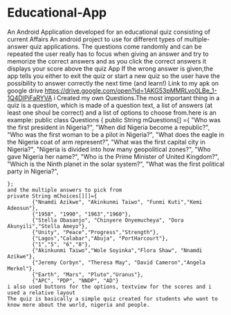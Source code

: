 # Educational-App
An Android Application developed for an educational quiz consisting of current Affairs 
An android project to use for different types of multiple-answer quiz applications.
The questions come randomly and can be repeated
the user really has to focus when giving an answer and try to memorize the correct answers and as you click the correct answers it displays your score above the quiz App
If the wrong answer is given,the app tells you either to exit the quiz or start a new quiz
so the user have the possibility to answer correctly the next time (and learn!)
Link to my apk on google drive https://drive.google.com/open?id=1AKG53pMMRLvo0LBe_1-1Q4DlPiFaRYVA
i Created my own Questions.The most important thing in a quiz is a question, which is made of a question text, a list of answers (at least one shoul be correct) and a list of options to choose from.here is an example:
public class Questions {
    public String mQuestions[] ={
            "Who was the first president in Nigeria?",
            "When did Nigeria become a republic?",
            "Who was the first woman to be a pilot in Nigeria?",
            "What does the eagle in the Nigeria coat of arm represent?",
            "What was the first capital city in Nigeria?",
            "Nigeria is divided into how many geopolitical zones?",
            "Who gave Nigeria her name?",
            "Who is the Prime Minister of United Kingdom?",
            "Which is the Ninth planet in the solar system?",
            "What was the first political party in Nigeria?",


    };
    and the multiple answers to pick from
    private String mChoices[][]={
            {"Nnamdi Azikwe", "Akinkunmi Taiwo", "Funmi Kuti","Kemi Adeosun"},
            {"1958", "1990", "1963","1960"},
            {"Stella Obasanjo", "Chinyere Onyemucheya", "Dora Akunyili","Stella Ameyo"},
            {"Unity", "Peace","Progress","Strength"},
            {"Lagos","Calabar","Abuja", "PortHarcourt"},
            {"1","5", "6","8"},
            {"Akinkunmi Taiwo","Wole Soyinka","Flora Shaw", "Nnamdi Azikwe"},
            {"Jeremy Corbyn", "Theresa May", "David Cameron","Angela Merkel"},
            {"Earth", "Mars", "Pluto","Uranus"},
            {"APC", "PDP", "NNDP", "AD"}
    i also used buttons for the options, textview for the scores and i used a relative layout
    The quiz is basically a simple quiz created for students who want to know more about the world, nigeria and people.
